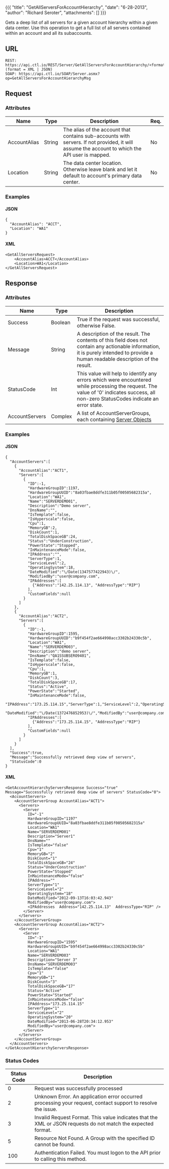 {{{
  "title": "GetAllServersForAccountHierarchy",
  "date": "6-28-2013",
  "author": "Richard Seroter",
  "attachments": []
}}}

Gets a deep list of all servers for a given account hierarchy within a given data center. Use this operation to get a full list of all servers contained within an account and all its subaccounts.

## URL

    REST: https://api.ctl.io/REST/Server/GetAllServersForAccountHierarchy/<format> (format = XML | JSON)
    SOAP: https://api.ctl.io/SOAP/Server.asmx?op=GetAllServersForAccountHierarchyMsg

## Request

### Attributes

| Name | Type | Description | Req. |
| --- | --- | --- | --- |
| AccountAlias | String | The alias of the account that contains sub-accounts with servers. If not provided, it will assume the account to which the API user is mapped.  | No |
| Location | String | The data center location.  Otherwise leave blank and let it default to account's primary data center. | No |

### Examples

#### JSON

    {
      "AccountAlias": "ACCT",
      "Location": "WA1"
    }

#### XML

    <GetAllServersRequest>
        <AccountAlias>ACCT</AccountAlias>
        <Location>WA1</Location>
    </GetAllServersRequest>

## Response

### Attributes

| Name | Type | Description |
| --- | --- | --- |
| Success | Boolean | True if the request was successful, otherwise False. |
| Message | String | A description of the result. The contents of this field does not contain any actionable information, it is purely intended to provide a human readable description of the result. |
| StatusCode | Int | This value will help to identify any errors which were encountered while processing the request. The value of '0' indicates success, all non-zero StatusCodes indicate an error state. |
| AccountServers | Complex | A list of AccountServerGroups, each containing [Server Objects](../Server/server-object.md) |

### Examples

#### JSON

    {
      "AccountServers":[
        {
          "AccountAlias":"ACT1",
          "Servers":[
            {
              "ID":-1,
              "HardwareGroupID":1197,
              "HardwareGroupUUID":"8a03fbae8ddfe311b05f00505682315a",
              "Location":"WA1",
              "Name":"SERVERDEMO01",
              "Description":"Demo server",
              "DnsName":"",
              "IsTemplate":false,
              "IsHyperscale":false,
              "Cpu":1,
              "MemoryGB":2,
              "DiskCount":1,
              "TotalDiskSpaceGB":24,
              "Status":"UnderConstruction",
              "PowerState":"Stopped",
              "InMaintenanceMode":false,
              "IPAddress":"",
              "ServerType":1,
              "ServiceLevel":2,
              "OperatingSystem":18,
              "DateModified":"\/Date(1347577422943)\/",
              "ModifiedBy":"user@company.com",
              "IPAddresses":[
                {"Address":"142.25.114.13", "AddressType":"RIP"}
              ],
              "CustomFields":null
            }
          ]
        },
        {
          "AccountAlias":"ACT2",
          "Servers":[
            {
              "ID":-1,
              "HardwareGroupID":1595,
              "HardwareGroupUUID":"b9f454f2ae664998acc3302b24330c5b",
              "Location":"WA1",
              "Name":"SERVERDEMO03",
              "Description":"demo server",
              "DnsName":"QA1SSUBSERO9401",
              "IsTemplate":false,
              "IsHyperscale":false,
              "Cpu":1,
              "MemoryGB":1,
              "DiskCount":3,
              "TotalDiskSpaceGB":17,
              "Status":"Active",
              "PowerState":"Started",
              "InMaintenanceMode":false,
              "IPAddress":"173.25.114.15","ServerType":1,"ServiceLevel":2,"OperatingSystem":20,
              "DateModified":"\/Date(1372476852953)\/","ModifiedBy":"user@company.com",
              "IPAddresses":[
                {"Address":"173.25.114.15", "AddressType":"RIP"}
              ],
              "CustomFields":null
            }
          ]
        }
      ],
      "Success":true,
      "Message":"Successfully retrieved deep view of servers",
      "StatusCode":0
    }

#### XML

    <GetAccountHierarchyServersResponse Success="true" Message="Successfully retrieved deep view of servers" StatusCode="0">
      <AccountServers>
        <AccountServerGroup AccountAlias="ACT1">
          <Servers>
            <Server
              ID="-1"
              HardwareGroupID="1197"
              HardwareGroupUUID="8a03fbae8ddfe311b05f00505682315a"
              Location="WA1"
              Name="SERVERDEMO01"
              Description="Server1"
              DnsName=""
              IsTemplate="false"
              Cpu="1"
              MemoryGB="2"
              DiskCount="1"
              TotalDiskSpaceGB="24"
              Status="UnderConstruction"
              PowerState="Stopped"
              InMaintenanceMode="false"
              IPAddress=""
              ServerType="1"
              ServiceLevel="2"
              OperatingSystem="18"
              DateModified="2012-09-13T16:03:42.943"
              ModifiedBy="user@company.com">
              <IPAddresses  Address="142.25.114.13"  AddressType="RIP" />
            </Server>
          </Servers>
        </AccountServerGroup>
        <AccountServerGroup AccountAlias="ACT2">
          <Servers>
            <Server
              ID="-1"
              HardwareGroupID="1595"
              HardwareGroupUUID="b9f454f2ae664998acc3302b24330c5b"
              Location="WA1"
              Name="SERVERDEMO03"
              Description="Server 3"
              DnsName="SERVERDEMO03"
              IsTemplate="false"
              Cpu="1"
              MemoryGB="1"
              DiskCount="3"
              TotalDiskSpaceGB="17"
              Status="Active"
              PowerState="Started"
              InMaintenanceMode="false"
              IPAddress="173.25.114.15"
              ServerType="1"
              ServiceLevel="2"
              OperatingSystem="20"
              DateModified="2013-06-28T20:34:12.953"
              ModifiedBy="user@company.com">
            </Server>
          </Servers>
        </AccountServerGroup>
      </AccountServers>
    </GetAccountHierarchyServersResponse>

### Status Codes

| Status Code | Description |
| --- | --- |
| 0 | Request was successfully processed |
| 2 | Unknown Error.  An application error occurred processing your request, contact support to resolve the issue. |
| 3 | Invalid Request Format. This value indicates that the XML or JSON requests do not match the expected format. |
| 5 | Resource Not Found.  A Group with the specified ID cannot be found. |
| 100 | Authentication Failed.  You must logon to the API prior to calling this method. |
